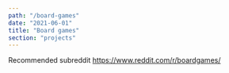 ```yaml
---
path: "/board-games"
date: "2021-06-01"
title: "Board games"
section: "projects"
---
```


Recommended subreddit https://www.reddit.com/r/boardgames/

